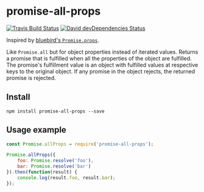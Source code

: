 # promise-all-props
[![Travis Build Status][travis-icon]][travis]
[![David devDependencies Status][david-dev-icon]][david-dev]

Inspired by [bluebird's `Promise.props`](http://bluebirdjs.com/docs/api/promise.props.html).

Like `Promise.all` but for object properties instead of iterated values. Returns a promise that is fulfilled when all the properties of the object are fulfilled. The promise's fulfillment value is an object with fulfilled values at respective keys to the original object. If any promise in the object rejects, the returned promise is rejected.

## Install
`npm install promise-all-props --save`

## Usage example
```js
const Promise.allProps = require('promise-all-props');

Promise.allProps({
    foo: Promise.resolve('foo'),
    bar: Promise.resolve('bar')
}).then(function(result) {
    console.log(result.foo, result.bar);
});
```

[travis]: https://travis-ci.org/Siilwyn/promise-all-props
[travis-icon]: https://img.shields.io/travis/Siilwyn/promise-all-props.svg?style=flat-square
[david-dev]: https://david-dm.org/Siilwyn/promise-all-props#info=devDependencies
[david-dev-icon]: https://img.shields.io/david/dev/Siilwyn/promise-all-props.svg?style=flat-square
